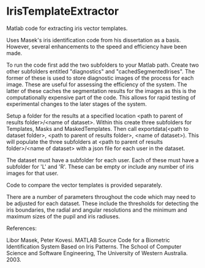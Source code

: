 # IrisTemplateExtractor
Matlab code for extracting iris vector templates.

Uses Masek's iris identification code from his dissertation as a basis. However, several enhancements to the speed and efficiency have been made.

To run the code first add the two subfolders to your Matlab path. Create two other subfolders entitled "diagnostics" and "cachedSegmentedIrises". The former of these is used to store diagnostic images of the process for each image. These are useful for assessing the efficiency of the system. The latter of these caches the segmentation results for the images as this is the computationally expensive part of the code. This allows for rapid testing of experimental changes to the later stages of the system.

Setup a folder for the results at a specified location \<path to parent of results folder>/\<name of dataset>. Within this create three subfolders for Templates, Masks and MaskedTemplates. Then call exportdata(\<path to dataset folder>, \<path to parent of results folder>, \<name of dataset>). This will populate the three subfolders at \<path to parent of results folder>/\<name of dataset> with a json file for each user in the dataset.

The dataset must have a subfolder for each user. Each of these must have a subfolder for 'L' and 'R'. These can be empty or include any number of iris images for that user.

Code to compare the vector templates is provided separately.

There are a number of parameters throughout the code which may need to be adjusted for each dataset. These include the thresholds for detecting the iris boundaries, the radial and angular resolutions and the minimum and maximum sizes of the pupil and iris radiuses.

References:

Libor Masek, Peter Kovesi. MATLAB Source Code for a Biometric Identification System Based on Iris Patterns. The School of Computer Science and Software Engineering, The University of Western Australia. 2003.

